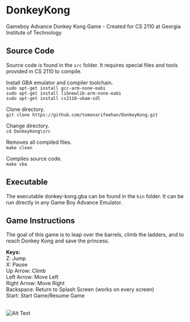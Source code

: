 # DonkeyKong
Gameboy Advance Donkey Kong Game - Created for CS 2110 at Georgia Institute of Technology

## Source Code

Source code is found in the `src` folder. It requires special files and tools provided in CS 2110 to compile.

Install​ GBA​ emulator​ and​ compiler​ toolchain.</br>
```sudo​ apt-get​ install​ gcc-arm-none-eabi```</br>
```sudo​ apt-get​ install​ libnewlib-arm-none-eabi```</br>
```sudo​ apt-get​ install​ cs2110-vbam-sdl```</br>

Clone directory.</br>
```git clone https://github.com/tomonarifeehan/DonkeyKong.git```</br>

Change directory.</br>
```cd DonkeyKong\src```</br>

Removes all compiled files.</br>
```make clean```</br>

Compiles source code.</br>
```make vba```</br>

## Executable

The executable donkey-kong.gba can be found in the `bin` folder. It can be run directly in any Game Boy Advance Emulator.

## Game Instructions
The goal of this game is to leap over the barrels, climb the ladders, and to reach Donkey Kong and save the princess.</br>

**Keys:**</br>
Z: Jump</br>
X: Pause</br>
Up Arrow: Climb </br>
Left Arrow: Move Left </br>
Right Arrow: Move Right </br>
Backspace: Return to Splash Screen (works on every screen)</br>
Start: Start Game/Resume Game</br></br>


![Alt Text](https://github.com/tomonarifeehan/DonkeyKong/blob/master/img/final_game.gif)
